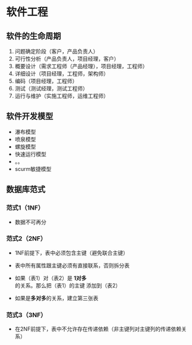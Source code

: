 # 软件工程

## 软件的生命周期

1. 问题确定阶段（客户，产品负责人）
2. 可行性分析（产品负责人，项目经理，客户）
3. 概要设计（需求工程师（产品经理），项目经理，工程师）
4. 详细设计（项目经理，工程师，架构师）
5. 编码（项目经理，工程师）
6. 测试（测试经理，测试工程师）
7. 运行与维护（实施工程师，运维工程师）

## 软件开发模型

* 瀑布模型
* 喷泉模型
* 螺旋模型
* 快速运行模型
* 。。
* scurm敏捷模型

## 数据库范式

### 范式1（1NF）

* 数据不可再分

### 范式2（2NF）

* 1NF前提下，表中必须包含主键（避免联合主键）
* 表中所有属性跟主键必须有直接联系，否则拆分表

* 如果（表1）对（表2）是 **1对多** 的关系。那么把（表1）的主键 添加到（表2）
* 如果是**多对多**的关系，建立第三张表

### 范式3（3NF）

* 在2NF前提下，表中不允许存在传递依赖（非主键列对主键列的传递依赖关系）

